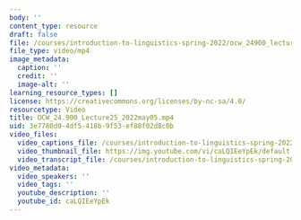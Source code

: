 ```yaml
---
body: ''
content_type: resource
draft: false
file: /courses/introduction-to-linguistics-spring-2022/ocw_24900_lecture25_2022may05_360p_16_9.mp4
file_type: video/mp4
image_metadata:
  caption: ''
  credit: ''
  image-alt: ''
learning_resource_types: []
license: https://creativecommons.org/licenses/by-nc-sa/4.0/
resourcetype: Video
title: OCW_24.900_Lecture25_2022may05.mp4
uid: 3e7780d9-4df5-418b-9f53-ef88f02d8c0b
video_files:
  video_captions_file: /courses/introduction-to-linguistics-spring-2022-spring-2022/1FRgFrTY2rk4Xuiy0lIRJRJ7J3Zswb-Lj_transcript.webvtt
  video_thumbnail_file: https://img.youtube.com/vi/caLQIEeYpEk/default.jpg
  video_transcript_file: /courses/introduction-to-linguistics-spring-2022-spring-2022/1FRgFrTY2rk4Xuiy0lIRJRJ7J3Zswb-Lj_transcript.pdf
video_metadata:
  video_speakers: ''
  video_tags: ''
  youtube_description: ''
  youtube_id: caLQIEeYpEk
---
```

